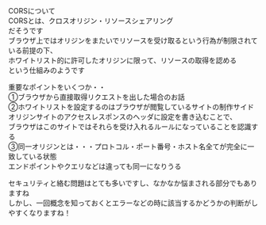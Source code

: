 CORSについて  
CORSとは、クロスオリジン・リソースシェアリング  
だそうです  
ブラウザ上ではオリジンをまたいでリソースを受け取るという行為が制限されている前提の下、  
ホワイトリスト的に許可したオリジンに限って、リソースの取得を認める  
という仕組みのようです  
  
重要なポイントをいくつか・・  
①ブラウザから直接取得リクエストを出した場合のお話  
②ホワイトリストを設定するのはブラウザが閲覧しているサイトの制作サイド  
  オリジンサイトのアクセスレスポンスのヘッダに設定を書き込むことで、  
  ブラウザはこのサイトではそれらを受け入れるルールになっていることを認識する  
③同一オリジンとは・・・プロトコル・ポート番号・ホスト名全てが完全に一致している状態  
  エンドポイントやクエリなどは違っても同一になりうる  
  
セキュリティと絡む問題はとても多いですし、なかなか悩まされる部分でもありますね  
しかし、一回概念を知っておくとエラーなどの時に該当するかどうかの判断がしやすくなりますね！